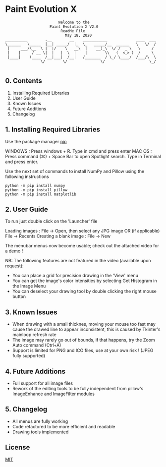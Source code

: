 


# Paint Evolution X

```
                        Welcome to the
                    Paint Evolution X V2.0
                         ReadMe File
	                       May 18, 2020
__________        .__        __    ___________             ____  ___ 
\______   \_____  |__| _____/  |_  \_   _____/__  ______   \   \/  / 
 |     ___/\__  \ |  |/    \   __\  |    __)_\  \/ /  _ \   \     /  
 |    |     / __ \|  |   |  \  |    |        \\   (  <_> )  /     \  
 |____|    (____  /__|___|  /__|   /_______  / \_/ \____/  /___/\  \ 
                \/        \/               \/                    \_/ 


```
 
 
## 0. Contents 
1. Installing Required Libraries
2. User Guide
3. Known Issues
4. Future Additions
5. Changelog

## 1. Installing Required Libraries

Use the package manager [pip](https://pip.pypa.io/en/stable/) 


WINDOWS : Press windows + R. Type in cmd and press enter
MAC OS  : Press command (⌘) + Space Bar to open Spotlight search. Type in Terminal and press enter.

Use the next set of commands to install NumPy and Pillow using the following instructions
```
python -m pip install numpy
python -m pip install pillow
python -m pip install matplotlib
```


## 2. User Guide

To run just double click on the 'Launcher' file

Loading images : File -> Open, then select any JPG image OR (if applicable) File -> Recents 
Creating a blank image : File -> New

The menubar menus now become usable; check out the attached video for a demo !


NB: The following features are not featured in the video (available upon request): 
 
 - You can place a grid for precision drawing in the 'View' menu
 - You can get the image's color intensities by selecting Get Histogram in the Image Menu
 - You can deselect your drawing tool by double clicking the right mouse button


## 3. Known Issues

- When drawing with a small thicknes, moving your mouse too fast may cause the drawed line to appear inconsistent, this is caused by Tkinter's mainloop refresh rate
 - The image may rarely go out of bounds, if that happens, try the Zoom Auto command (Ctrl+A)
 - Support is limited for PNG and ICO files, use at your own risk ! (JPEG fully supported)

## 4. Future Additions
 - Full support for all image files
 - Rework of the editing tools to be fully independent from pillow's ImageEnhance and ImageFilter modules
 
## 5. Changelog
 - All menus are fully working
 - Code refactored to be more efficient and readable
 - Drawing tools implemented


## License
[MIT](https://choosealicense.com/licenses/mit/)
